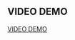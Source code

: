 ## VIDEO DEMO

[VIDEO DEMO](https://drive.google.com/file/d/1DNDQisInw_P09CESzwnfG1A5nu4wb8KI/view?usp=sharing)
